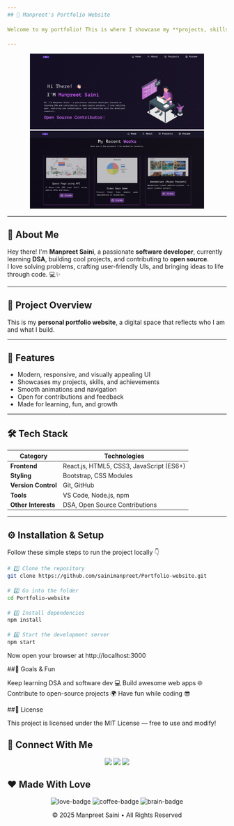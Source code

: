 ```yaml
---
## 🌟 Manpreet's Portfolio Website

Welcome to my portfolio! This is where I showcase my **projects, skills, open source contributions, and learning journey in DSA and software development**. Built with ❤️ and a passion for coding.  

---
```



<p align="center">
  <img src="https://github.com/sainimanpreet/Portfolio-website/blob/main/home.png.png?raw=true" width="400" alt="Home Page"/>
  <img src="https://github.com/sainimanpreet/Portfolio-website/blob/main/project.png.png?raw=true" width="400" alt="Projects"/>
</p>


--- 

## 👋 About Me

Hey there! I'm **Manpreet Saini**, a passionate **software developer**, currently learning **DSA**, building cool projects, and contributing to **open source**.  
I love solving problems, crafting user-friendly UIs, and bringing ideas to life through code. 💻✨

---

## 🚀 Project Overview

This is my **personal portfolio website**, a digital space that reflects who I am and what I build.

---

## 🚀 Features
- Modern, responsive, and visually appealing UI  
- Showcases my projects, skills, and achievements  
- Smooth animations and navigation  
- Open for contributions and feedback  
- Made for learning, fun, and growth  

---

## 🛠️ Tech Stack

| Category | Technologies |
|-----------|---------------|
| **Frontend** | React.js, HTML5, CSS3, JavaScript (ES6+) |
| **Styling** | Bootstrap, CSS Modules |
| **Version Control** | Git, GitHub |
| **Tools** | VS Code, Node.js, npm |
| **Other Interests** | DSA, Open Source Contributions |

---

## ⚙️ Installation & Setup

Follow these simple steps to run the project locally 👇

```bash
# 1️⃣ Clone the repository
git clone https://github.com/sainimanpreet/Portfolio-website.git

# 2️⃣ Go into the folder
cd Portfolio-website

# 3️⃣ Install dependencies
npm install

# 4️⃣ Start the development server
npm start
```
Now open your browser at http://localhost:3000
 
##🎯 Goals & Fun

Keep learning DSA and software dev 💻
Build awesome web apps 🌐
Contribute to open-source projects 🌍
Have fun while coding 😎

##📝 License

This project is licensed under the MIT License — free to use and modify!

## 💬 Connect With Me
<p align="center"> <a href="https://github.com/sainimanpreet"><img src="https://img.shields.io/badge/GitHub-100000?style=for-the-badge&logo=github&logoColor=white"/></a> <a href="https://linkedin.com/in/manpreet-saini"><img src="https://img.shields.io/badge/LinkedIn-0A66C2?style=for-the-badge&logo=linkedin&logoColor=white"/></a> <a href="mailto:sainimanpreet@gmail.com"><img src="https://img.shields.io/badge/Email-D14836?style=for-the-badge&logo=gmail&logoColor=white"/></a> </p>

## ❤️ Made With Love
<p align="center"> <img src="https://forthebadge.com/images/badges/built-with-love.svg" alt="love-badge"/> <img src="https://forthebadge.com/images/badges/powered-by-coffee.svg" alt="coffee-badge"/> <img src="https://forthebadge.com/images/badges/uses-brains.svg" alt="brain-badge"/> </p> <p align="center">© 2025 Manpreet Saini • All Rights Reserved</p> 
